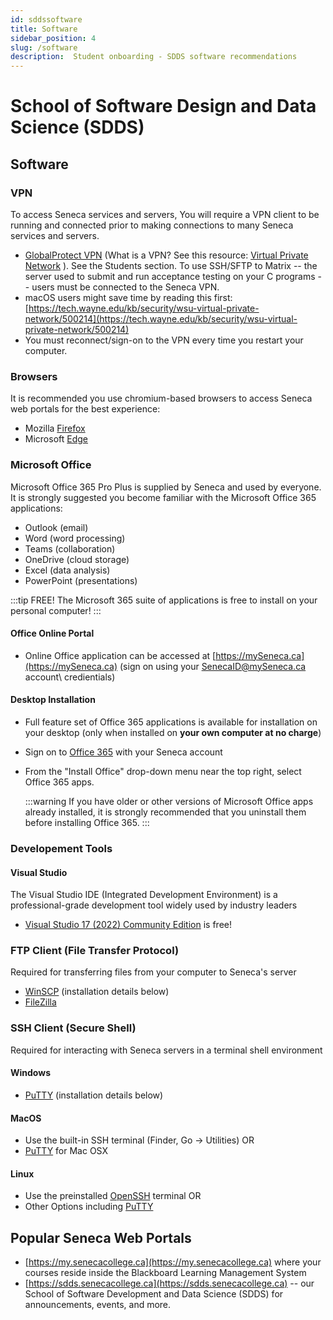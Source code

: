 ```yaml
---
id: sddssoftware
title: Software
sidebar_position: 4
slug: /software
description:  Student onboarding - SDDS software recommendations
---
```


# School of Software Design and Data Science \(SDDS\)

## Software

### VPN
To access Seneca services and servers,
You will require a VPN client to be running and connected prior to making connections to many Seneca services and servers.
* [GlobalProtect VPN](https://employees.senecacollege.ca/spaces/77/it-services/wiki/view/3716/vpn) (What is a VPN? See this resource: [Virtual Private Network](https://en.wikipedia.org/wiki/Virtual_private_network) ). See the Students section.  To use SSH/SFTP to Matrix -- the server used to submit and run acceptance testing on your C programs -- users must be connected to the Seneca VPN.
* macOS users might save time by reading this first: [https://tech.wayne.edu/kb/security/wsu-virtual-private-network/500214](https://tech.wayne.edu/kb/security/wsu-virtual-private-network/500214)
* You must reconnect/sign-on to the VPN every time you restart your computer.

### Browsers
It is recommended you use chromium-based browsers to access Seneca web portals for the best experience:
* Mozilla [Firefox](https://www.mozilla.org/en-US/exp/firefox/)
* Microsoft [Edge](https://www.microsoft.com/en-us/edge?r=1)

### Microsoft Office
Microsoft Office 365 Pro Plus is supplied by Seneca and used by everyone.  It is strongly suggested you become familiar with the Microsoft Office 365 applications:

  - Outlook (email)
  - Word (word processing)
  - Teams (collaboration)
  - OneDrive (cloud storage)
  - Excel (data analysis)
  - PowerPoint (presentations)

:::tip FREE!
The Microsoft 365 suite of applications is free to install on your personal computer!
:::

#### Office Online Portal
* Online Office application can be accessed at [https://mySeneca.ca](https://mySeneca.ca) \(sign on using your SenecaID@mySeneca.ca account\ credientials)
  
#### Desktop Installation
* Full feature set of Office 365 applications is available for installation on your desktop \(only when installed on **your own computer at no charge**\)
* Sign on to [Office 365](http://www.office.com/) with your Seneca account
* From the "Install Office" drop-down menu near the top right, select Office 365 apps.

  :::warning
  If you have older or other versions of Microsoft Office apps already installed, it is strongly recommended that you uninstall them before installing Office 365.
  :::

### Developement Tools

#### Visual Studio
The Visual Studio IDE \(Integrated Development Environment\) is a professional-grade development tool widely used by industry leaders 
* [Visual Studio 17 \(2022\) Community Edition](https://visualstudio.microsoft.com/free-developer-offers/) is free!

### FTP Client \(File Transfer Protocol\)
Required for transferring files from your computer to Seneca's server

* [WinSCP](https://winscp.net/eng/download.php) (installation details below)
* [FileZilla](https://www.ssh.com/academy/ssh/filezilla)

### SSH Client \(Secure Shell\)
Required for interacting with Seneca servers in a terminal shell environment

#### Windows
* [PuTTY](https://www.chiark.greenend.org.uk/~sgtatham/putty/latest.html) \(installation details below\)

#### MacOS
* Use the built-in SSH terminal (Finder, Go -> Utilities) OR
* [PuTTY](https://www.ssh.com/academy/ssh/putty/mac) for Mac OSX

#### Linux
* Use the preinstalled [OpenSSH](https://www.ssh.com/academy/ssh/openssh) terminal OR
* Other Options including [PuTTY](https://www.chiark.greenend.org.uk/~sgtatham/putty/latest.html)


## Popular Seneca Web Portals

* [https://my.senecacollege.ca](https://my.senecacollege.ca) where your courses reside inside the Blackboard Learning Management System
* [https://sdds.senecacollege.ca](https://sdds.senecacollege.ca) -- our School of Software Development and Data Science (SDDS) for announcements, events, and more.

<!-- :::warning DEPRICATED?
Will the SDDS website \(above link\) still be updated and maintained? or has ITS added this to their portfolio?
::: -->
